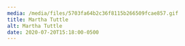 ```yaml
---
media: /media/files/5703fa64b2c36f8115b266509fcae857.gif
title: Martha Tuttle
alt: Martha Tuttle
date: 2020-07-20T15:18:00-0500
---
```

